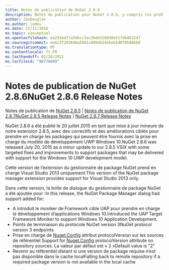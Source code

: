 ```yaml
---
title: Notes de publication de NuGet 2.8.6
description: Notes de publication pour NuGet 2.8.6, y compris les problèmes connus, les correctifs de bogues, les fonctionnalités ajoutées et DCR.
author: JonDouglas
ms.author: jodou
ms.date: 11/11/2016
ms.topic: conceptual
ms.openlocfilehash: ea291bdf7a5b6cc3ac3bde526030e517db4632d7
ms.sourcegitcommit: ee6c3f203648a5561c809db54ebeb1d0f0598b68
ms.translationtype: MT
ms.contentlocale: fr-FR
ms.lasthandoff: 01/26/2021
ms.locfileid: "98776699"
---
```

# <a name="nuget-286-release-notes"></a><span data-ttu-id="388f0-103">Notes de publication de NuGet 2.8.6</span><span class="sxs-lookup"><span data-stu-id="388f0-103">NuGet 2.8.6 Release Notes</span></span>

<span data-ttu-id="388f0-104">Notes de publication de [NuGet 2.8.5](../release-notes/nuget-2.8.5.md)  |  [Notes de publication de NuGet 2.8.7](../release-notes/nuget-2.8.7.md)</span><span class="sxs-lookup"><span data-stu-id="388f0-104">[NuGet 2.8.5 Release Notes](../release-notes/nuget-2.8.5.md) | [NuGet 2.8.7 Release Notes](../release-notes/nuget-2.8.7.md)</span></span>

<span data-ttu-id="388f0-105">NuGet 2.8.6 a été publié le 20 juillet 2015 en tant que mise à jour mineure de notre extension 2.8.5, avec des correctifs et des améliorations ciblés pour prendre en charge les packages qui peuvent être fournis avec la prise en charge du modèle de développement UWP Windows 10.</span><span class="sxs-lookup"><span data-stu-id="388f0-105">NuGet 2.8.6 was released July 20, 2015 as a minor update to our 2.8.5 VSIX with some targeted fixes and improvements to support packages that may be delivered with support for the Windows 10 UWP development model.</span></span>

<span data-ttu-id="388f0-106">Cette version de l’extension du gestionnaire de package NuGet prend en charge Visual Studio 2013 uniquement.</span><span class="sxs-lookup"><span data-stu-id="388f0-106">This version of the NuGet package manager extension provides support for Visual Studio 2013 only.</span></span>

<span data-ttu-id="388f0-107">Dans cette version, la boîte de dialogue du gestionnaire de package NuGet a été ajoutée pour :</span><span class="sxs-lookup"><span data-stu-id="388f0-107">In this release, the NuGet Package Manager dialog had support added for:</span></span>

* <span data-ttu-id="388f0-108">A introduit le moniker de Framework cible UAP pour prendre en charge le développement d’applications Windows 10.</span><span class="sxs-lookup"><span data-stu-id="388f0-108">Introduced the UAP Target Framework Moniker to support Windows 10 Application Development.</span></span>
* <span data-ttu-id="388f0-109">Points de terminaison du protocole NuGet version 3</span><span class="sxs-lookup"><span data-stu-id="388f0-109">NuGet protocol version 3 endpoints</span></span>
* <span data-ttu-id="388f0-110">Prise en charge de [Nuget.Config](../consume-packages/configuring-nuget-behavior.md) attribut protocolVersion sur les sources de référentiel.</span><span class="sxs-lookup"><span data-stu-id="388f0-110">Support for [Nuget.Config](../consume-packages/configuring-nuget-behavior.md) protocolVersion attribute on repository sources.</span></span> <span data-ttu-id="388f0-111">La valeur par défaut est « 2 »</span><span class="sxs-lookup"><span data-stu-id="388f0-111">Default value is "2"</span></span>
* <span data-ttu-id="388f0-112">Revenir au référentiel distant si une version de package requise n’est pas disponible dans le cache local</span><span class="sxs-lookup"><span data-stu-id="388f0-112">Falling back to remote repository if a required package version is not available in the local cache</span></span>